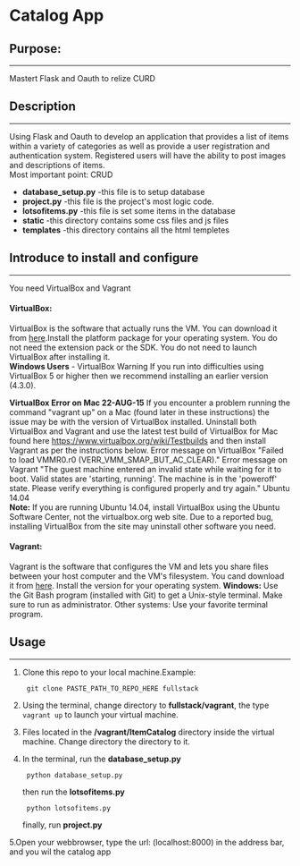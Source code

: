 # Catalog App
## Purpose:
----------
Mastert Flask and Oauth to relize CURD
## Description
-------
Using Flask and Oauth to develop an application that provides a list of items within a variety of categories as well as provide a user registration and authentication system. Registered users will have the ability to post images and descriptions of items.   
Most important point: CRUD

* **database_setup.py** -this file is to setup database
* **project.py** -this file is the project's most logic code.
* **lotsofitems.py** -this file is set some items in the database
* **static** -this directory contains some css files and js files
* **templates** -this directory contains all the html templetes

## Introduce to install and configure
---
You need VirtualBox and Vagrant

#### VirtualBox: 
VirtualBox is the software that actually runs the VM. You can download it from [here](https://www.virtualbox.org/wiki/Downloads).Install the platform package for your operating system.  You do not need the extension pack or the SDK. You do not need to launch VirtualBox after installing it.  
**Windows Users** - VirtualBox Warning If you run into difficulties using VirtualBox 5 or higher then we recommend installing an earlier version (4.3.0).

**VirtualBox Error on Mac 22-AUG-15** If you encounter a problem running the command "vagrant up" on a Mac (found later in these instructions) the issue may be with the version of VirtualBox installed. Uninstall both VirtualBox and Vagrant and use the latest test build of VirtualBox for Mac found here https://www.virtualbox.org/wiki/Testbuilds and then install Vagrant as per the instructions below. Error message on VirtualBox "Failed to load VMMR0.r0 (VERR_VMM_SMAP_BUT_AC_CLEAR)." Error message on Vagrant "The guest machine entered an invalid state while waiting for it to boot. Valid states are 'starting, running'. The machine is in the 'poweroff' state. Please verify everything is configured properly and try again." Ubuntu 14.04   
**Note:** If you are running Ubuntu 14.04, install VirtualBox using the Ubuntu Software Center, not the virtualbox.org web site. Due to a reported bug, installing VirtualBox from the site may uninstall other software you need.
#### Vagrant: 
Vagrant is the software that configures the VM and lets you share files between your host computer and the VM's filesystem. You cand download it from [here](https://www.vagrantup.com/downloads). Install the version for your operating system.
**Windows:** Use the Git Bash program (installed with Git) to get a Unix-style terminal. Make sure to run as administrator. Other systems: Use your favorite terminal program.



## Usage
--------------
1. Clone ​this​ repo to your local machine.Example:

		git clone PASTE_PATH_TO_REPO_HERE fullstack


2. Using the terminal, change directory to **fullstack/vagrant**, the type `vagrant up` to  launch your virtual machine.
3. Files located in the **/vagrant/ItemCatalog** directory inside the virtual machine. Change directory the directory to it.
4. In the terminal, run the **database_setup.py**
	
		python database_setup.py

	then run the **lotsofitems.py** 
		
		python lotsofitems.py
	finally, run	**project.py**

5.Open your webbrowser, type the url: (localhost:8000) in the address bar, and you wil the catalog app
	

